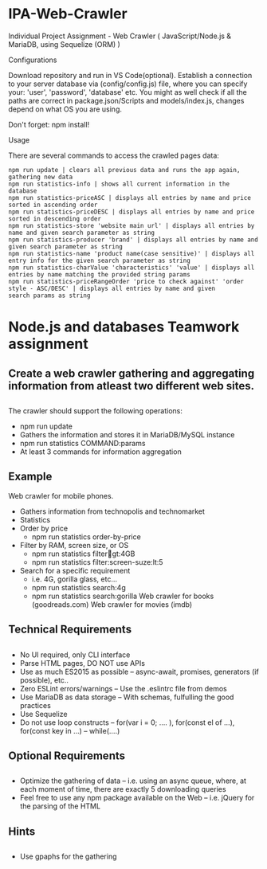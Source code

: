 # IPA-Web-Crawler
Individual Project Assignment - Web Crawler ( JavaScript/Node.js &amp; MariaDB, using Sequelize (ORM) )

Configurations

Download repository and run in VS Code(optional). Establish a connection to your server database via (config/config.js) file, where you can specify your: 'user', 'password', 'database' etc. You might as well check if all the paths are correct in package.json/Scripts and models/index.js, changes depend on what OS you are using.

Don't forget: npm install!

Usage

There are several commands to access the crawled pages data:

    npm run update | clears all previous data and runs the app again, gathering new data
    npm run statistics-info | shows all current information in the database
    npm run statistics-priceASC | displays all entries by name and price sorted in ascending order
    npm run statistics-priceDESC | displays all entries by name and price sorted in descending order
    npm run statistics-store 'website main url' | displays all entries by name and given search parameter as string
    npm run statistics-producer 'brand' | displays all entries by name and given search parameter as string
    npm run statistics-name 'product name(case sensitive)' | displays all entry info for the given search parameter as string
    npm run statistics-charValue 'characteristics' 'value' | displays all entries by name matching the provided string params
    npm run statistics-priceRangeOrder 'price to check against' 'order style - ASC/DESC' | displays all entries by name and given     
    search params as string


# Node.js and databases Teamwork assignment

## Create a web crawler gathering and aggregating information from atleast two different web sites. <h2>
The crawler should support the following operations: 
*	npm run update
*	Gathers the information and stores it in MariaDB/MySQL instance
*	npm run statistics COMMAND:params
*	At least 3 commands for information aggregation 

## Example
Web crawler for mobile phones.
*	Gathers information from technopolis and technomarket
*	Statistics
*	Order by price
    * npm run statistics order-by-price 
*	Filter by RAM, screen size, or OS
    * npm run statistics filter:ram:gt:4GB
    * npm run statistics filter:screen-suze:lt:5
*	Search for a specific requirement
    * i.e. 4G, gorilla glass, etc...
    * npm run statistics search:4g
    * npm run statistics search:gorilla
Web crawler for books (goodreads.com) 
Web crawler for movies (imdb)

## Technical Requirements <h2>
*	No UI required, only CLI interface
*	Parse HTML pages, DO NOT use APIs
*	Use as much ES2015 as possible
–	async-await, promises, generators (if possible), etc..
*	Zero ESLint errors/warnings
–	Use the .eslintrc file from demos
*	Use MariaDB as data storage
–	With schemas, fulfulling the good practices
*	Use Sequelize
*	Do not use loop constructs
–	for(var i = 0; …. ), for(const el of …), for(const key in …)
–	while(….)

## Optional Requirements <h2>
*	Optimize the gathering of data
–	i.e. using an async queue, where, at each moment of time, there are exactly 5 downloading queries
*	Feel free to use any npm package available on the Web
–	i.e. jQuery for the parsing of the HTML

## Hints <h2>
*	Use gpaphs for the gathering
